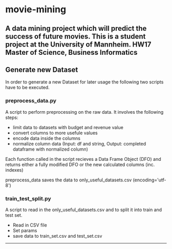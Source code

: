 # movie-mining
A data mining project which will predict the success of future movies. This is a student project at the University of Mannheim. HW17 Master of Science, Business Informatics
---
## Generate new Dataset
In order to generate a new Dataset for later usage the following two scripts have to be executed.

### preprocess_data.py
A script to perform preprocessing on the raw data. It involves the following steps:

+ limit data to datasets with budget and revenue value
+ convert columns to more usefule values
+ encode data inside the columns
+ normalize column data (Input: df and string, Output: completed dataframe with normalized column)

Each function called in the script recieves a Data Frame Object (DFO) and returns either a fully modified DFO or the new calculated columns (inc. indexes)

preprocess_data saves the data to only_useful_datasets.csv (encoding='utf-8')

### train_test_split.py
A script to read in the only_useful_datasets.csv and to split it into train and test set.

+ Read in CSV file
+ Set params
+ save data to train_set.csv and test_set.csv
---
